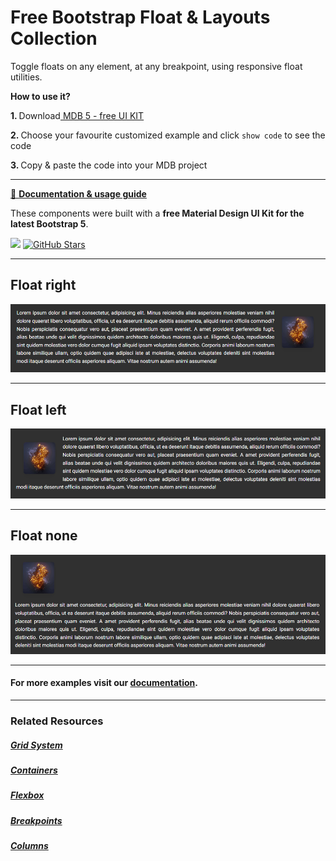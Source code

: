 # Free Bootstrap Float & Layouts Collection

Toggle floats on any element, at any breakpoint, using responsive float utilities.

<p><strong>How to use it?</strong></p>
<p class="mb-2">
<strong>1. </strong>Download<a target="_blank" href="https://mdbootstrap.com/docs/standard/"> MDB 5 - free UI KIT</a></p>
<p class="mb-2"><strong>2. </strong>Choose your favourite customized example and click <code>show code</code> to see the code</p>
<p class="mb-3"><strong>3. </strong>Copy & paste the code into your MDB project</p>

--------------------

[📄 **Documentation & usage guide**](https://mdbootstrap.com/docs/standard/layout/float/)

These components were built with a **free Material Design UI Kit for the latest Bootstrap 5**.

<img height="25" src="https://mdbootstrap.com/img/Marketing/general/logo/medium/mdb-r.png">  [![GitHub Stars](https://img.shields.io/github/stars/mdbootstrap/mdb-ui-kit?label=Star%20now&style=social)](https://github.com/mdbootstrap/mdb-ui-kit/)

---------------------

 <h2 class="mb-4">Float right</h2> 

 [![Bootstrap 5 Columns](/assets/float-right.png)](https://mdbootstrap.com/docs/standard/layout/float/#subsection-float-right)

 
 <hr class="my-5">

 <h2 class="mb-4">Float left</h2> 

 [![Bootstrap 5 Columns](/assets/float-left.png)](https://mdbootstrap.com/docs/standard/layout/float/#subsection-float-left)

 
 <hr class="my-5">

 <h2 class="mb-4">Float none</h2> 

 [![Bootstrap 5 Columns](/assets/float-none.png)](https://mdbootstrap.com/docs/standard/layout/float/#subsection-float-none)

 
 <hr class="my-5">

<h4>For more examples visit our <a target="_blank" href="https://mdbootstrap.com/docs/standard/layout/float/">documentation</a>.</h4>

 <hr class="my-5">

<h3>Related Resources</h3>

<h5><a target="_blank" href="https://mdbootstrap.com/docs/standard/layout/grid/">Grid System</a></h5>

<h5><a target="_blank" href="https://mdbootstrap.com/docs/standard/layout/containers/">Containers</a></h5>

<h5><a target="_blank" href="https://mdbootstrap.com/docs/standard/layout/flexbox/">Flexbox</a></h5>

<h5><a target="_blank" href="https://mdbootstrap.com/docs/standard/layout/breakpoints/">Breakpoints</a></h5>

<h5><a target="_blank" href="https://mdbootstrap.com/docs/standard/layout/columns/">Columns</a></h5>

